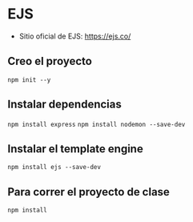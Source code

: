 # EJS

* Sitio oficial de EJS: https://ejs.co/

## Creo el proyecto
`npm init --y`

## Instalar dependencias
`npm install express`
`npm install nodemon --save-dev`

## Instalar el template engine
`npm install ejs --save-dev`

## Para correr el proyecto de clase
`npm install`
